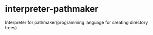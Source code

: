 # interpreter-pathmaker
Interpreter for pathmaker(programming language for creating directory trees)
